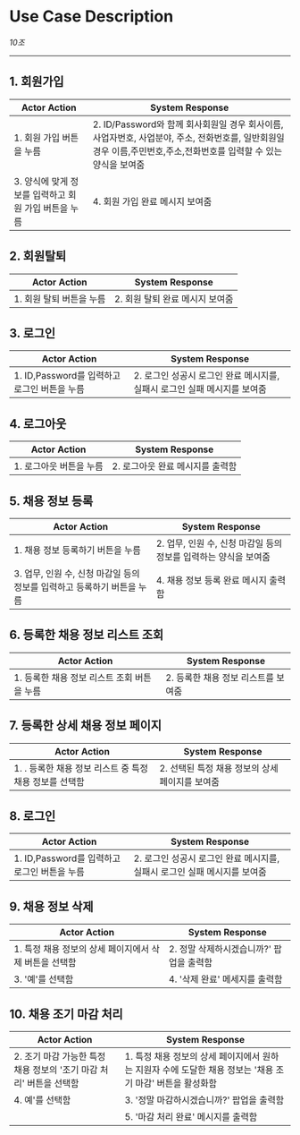 # Use Case Description

_10조_

---
## 1. 회원가입
| Actor Action                                                    | System Response                                             |
|----------------------------------------------------------------|------------------------------------------------------------- |
| 1. 회원 가입 버튼을 누름	                                        | 2. ID/Password와 함께 회사회원일 경우 회사이름, 사업자번호, 사업분야, 주소, 전화번호를, 일반회원일 경우 이름,주민번호,주소,전화번호를 입력할 수 있는 양식을 보여줌  |
| 3. 양식에 맞게 정보를 입력하고 회원 가입 버튼을 누름               | 4. 회원 가입 완료 메시지 보여줌                                 |
## 2. 회원탈퇴
| Actor Action                                                    | System Response                                             |
|----------------------------------------------------------------|------------------------------------------------------------- |
| 1. 회원 탈퇴 버튼을 누름	                                        | 2. 회원 탈퇴 완료 메시지 보여줌  |
## 3. 로그인
| Actor Action                                                    | System Response                                             |
|----------------------------------------------------------------|------------------------------------------------------------- |
| 1. ID,Password를 입력하고 로그인 버튼을 누름                      | 2. 로그인 성공시 로그인 완료 메시지를, 실패시 로그인 실패 메시지를 보여줌  |
## 4. 로그아웃
| Actor Action                                                    | System Response                                             |
|----------------------------------------------------------------|------------------------------------------------------------- |
| 1. 로그아웃 버튼을 누름                                          | 2. 로그아웃 완료 메시지를 출력함                               |    
## 5. 채용 정보 등록
| Actor Action                                                    | System Response                                             |
|----------------------------------------------------------------|------------------------------------------------------------- |
| 1. 채용 정보 등록하기 버튼을 누름                                 | 2. 업무, 인원 수, 신청 마감일 등의 정보를 입력하는 양식을 보여줌 |
| 3. 업무, 인원 수, 신청 마감일 등의 정보를 입력하고 등록하기 버튼을 누름	       | 4. 채용 정보 등록 완료 메시지 출력함                 |
## 6. 등록한 채용 정보 리스트 조회
| Actor Action                                                    | System Response                                             |
|----------------------------------------------------------------|------------------------------------------------------------- |
| 1.  등록한 채용 정보 리스트 조회 버튼을 누름	                                        | 2. 등록한 채용 정보 리스트를 보여줌  |
                              
## 7. 등록한 상세 채용 정보 페이지
| Actor Action                                                    | System Response                                             |
|----------------------------------------------------------------|------------------------------------------------------------- |
| 1. . 등록한 채용 정보 리스트 중 특정 채용 정보를 선택함	                                        | 2. 선택된 특정 채용 정보의 상세 페이지를 보여줌  |
## 8. 로그인
| Actor Action                                                    | System Response                                             |
|----------------------------------------------------------------|------------------------------------------------------------- |
| 1. ID,Password를 입력하고 로그인 버튼을 누름                      | 2. 로그인 성공시 로그인 완료 메시지를, 실패시 로그인 실패 메시지를 보여줌  |
## 9. 채용 정보 삭제
| Actor Action                                                    | System Response                                             |
|----------------------------------------------------------------|------------------------------------------------------------- |
| 1.  특정 채용 정보의 상세 페이지에서 삭제 버튼을 선택함                                     | 2. 정말 삭제하시겠습니까?' 팝업을 출력함                         | 
| 3.   '예'를 선택함   												 | 4.  '삭제 완료' 메세지를 출력함                                        |
## 10. 채용 조기 마감 처리
| Actor Action                                                    | System Response                                             |
|----------------------------------------------------------------|------------------------------------------------------------- |
| 2. 조기 마감 가능한 특정 채용 정보의 '조기 마감 처리' 버튼을 선택함                               | 1. 특정 채용 정보의 상세 페이지에서 원하는 지원자 수에 도달한 채용 정보는 '채용 조기 마감' 버튼을 활성화함 |
| 4. 예'를 선택함	       | 3. '정말 마감하시겠습니까?' 팝업을 출력함                |
|					    | 5. '마감 처리 완료' 메시지를 출력함					|